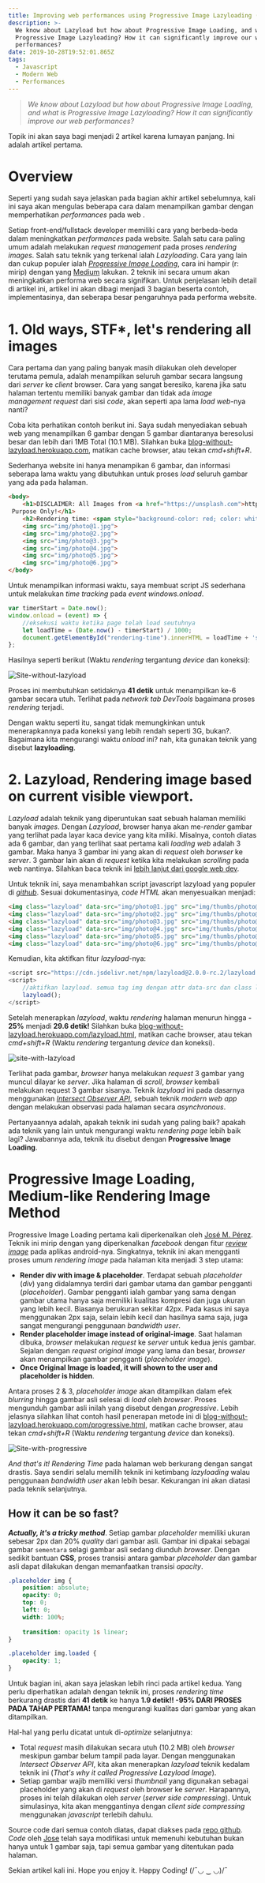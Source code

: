 ```yaml
---
title: Improving web performances using Progressive Image Lazyloading (Part 1/2)
description: >-
  We know about Lazyload but how about Progressive Image Loading, and what is
  Progressive Image Lazyloading? How it can significantly improve our web
  performances?
date: 2019-10-28T19:52:01.865Z
tags:
  - Javascript
  - Modern Web
  - Performances
---
```

> _We know about Lazyload but how about Progressive Image Loading, and what is Progressive Image Lazyloading? How it can significantly improve our web performances?_

Topik ini akan saya bagi menjadi 2 artikel karena lumayan panjang. Ini adalah artikel pertama.

# Overview

Seperti yang sudah saya jelaskan pada bagian akhir artikel sebelumnya, kali ini saya akan mengulas beberapa cara dalam menampilkan gambar dengan memperhatikan  _performances_ pada web .

Setiap front-end/fullstack developer memiliki cara yang berbeda-beda dalam meningkatkan _performances_ pada website. Salah satu cara paling umum adalah melakukan _request management_ pada proses _rendering images_. Salah satu teknik yang terkenal ialah _Lazyloading_. Cara yang lain dan cukup populer ialah [_Progressive Image Loading_](https://jmperezperez.com/medium-image-progressive-loading-placeholder), cara ini hampir (r: mirip) dengan yang [Medium](https://medium.com) lakukan. 2 teknik ini secara umum akan meningkatkan performa web secara signifikan. Untuk penjelasan lebih detail di artikel ini, artikel ini akan dibagi menjadi 3 bagian beserta contoh, implementasinya, dan seberapa besar pengaruhnya pada performa website.

# 1. Old ways, STF*, let's rendering all images

Cara pertama dan yang paling banyak masih dilakukan oleh developer terutama pemula, adalah menampilkan seluruh gambar secara langsung dari _server_ ke _client_ browser. Cara yang sangat beresiko, karena jika satu halaman tertentu memiliki banyak gambar dan tidak ada _image management request_ dari sisi _code_, akan seperti apa lama _load web_-nya nanti?

Coba kita perhatikan contoh berikut ini. Saya sudah menyediakan sebuah web yang menampilkan 6 gambar dengan 5 gambar diantaranya beresolusi besar dan lebih dari 1MB Total (10.1 MB). Silahkan buka [blog-without-lazyload.herokuapp.com](https://blog-without-lazyload.herokuapp.com/), matikan cache browser, atau tekan _cmd+shift+R_. 

Sederhanya website ini hanya menampikan 6 gambar, dan informasi seberapa lama waktu yang dibutuhkan untuk proses _load_ seluruh gambar yang ada pada halaman.

```html
<body>
    <h1>DISCLAIMER: All Images from <a href="https://unsplash.com">https://unsplash.com</a> (THANK YOU). FOR Educational
 Purpose Only!</h1>
    <h2>Rendering time: <span style="background-color: red; color: white; padding: 2px 5px;" id="rendering-time"> ... counting (wait until all image fully loaded)</span> </h2>
    <img src="img/photo@1.jpg">
    <img src="img/photo@2.jpg">
    <img src="img/photo@3.jpg">
    <img src="img/photo@4.jpg">
    <img src="img/photo@5.jpg">
    <img src="img/photo@6.jpg">
</body>
```

Untuk menampilkan informasi waktu, saya membuat script JS sederhana untuk melakukan  _time tracking_ pada _event windows.onload_.

```javascript
var timerStart = Date.now();
window.onload = (event) => {
    //eksekusi waktu ketika page telah load seutuhnya
    let loadTime = (Date.now() - timerStart) / 1000;
    document.getElementById("rendering-time").innerHTML = loadTime + 's';
};
```

Hasilnya seperti berikut (Waktu _rendering_ tergantung _device_ dan koneksi):

![Site-without-lazyload](/images/uploads/site-without-lazyload.png "Site-without-lazyload")

Proses ini membutuhkan setidaknya **41 detik** untuk menampilkan ke-6 gambar secara utuh. Terlihat pada _network tab DevTools_ bagaimana proses _rendering_ terjadi.

Dengan waktu seperti itu, sangat tidak memungkinkan untuk menerapkannya pada koneksi yang lebih rendah seperti 3G, bukan?. Bagaimana kita mengurangi waktu _onload_ ini? nah, kita gunakan teknik yang disebut **lazyloading**.

# 2. Lazyload, Rendering image based on current visible viewport.

_Lazyload_ adalah teknik yang diperuntukan saat sebuah halaman memiliki banyak _images_. Dengan _Lazyload_, browser hanya akan me-_render_ gambar yang terlihat pada layar kaca device yang kita miliki. Misalnya, contoh diatas ada 6 gambar, dan yang terlihat saat pertama kali _loading web_ adalah 3 gambar. Maka hanya 3 gambar ini yang akan di _request_ oleh _borwser_ ke _server_. 3 gambar lain akan di _request_ ketika kita melakukan _scrolling_ pada web nantinya. Silahkan baca teknik ini [lebih lanjut dari google web dev](https://developers.google.com/web/fundamentals/performance/lazy-loading-guidance/images-and-video).

Untuk teknik ini, saya menambahkan script javascript lazyload yang populer di [_github_](https://github.com/tuupola/lazyload). Sesuai dokumentasinya, _code  HTML_ akan menyesuaikan menjadi:

```html
<img class="lazyload" data-src="img/photo@1.jpg" src="img/thumbs/photo@1.jpg">
<img class="lazyload" data-src="img/photo@2.jpg" src="img/thumbs/photo@2.jpg">
<img class="lazyload" data-src="img/photo@3.jpg" src="img/thumbs/photo@3.jpg">
<img class="lazyload" data-src="img/photo@4.jpg" src="img/thumbs/photo@4.jpg">
<img class="lazyload" data-src="img/photo@5.jpg" src="img/thumbs/photo@5.jpg">
<img class="lazyload" data-src="img/photo@6.jpg" src="img/thumbs/photo@6.jpg">
```

Kemudian, kita aktifkan fitur _lazyload_-nya:

```javascript
<script src="https://cdn.jsdelivr.net/npm/lazyload@2.0.0-rc.2/lazyload.js"></script>
<script>
    //aktifkan lazyload. semua tag img dengan attr data-src dan class lazyload akan mendapatkan efek lazyload.
    lazyload();
</script>
```

Setelah menerapkan _lazyload_, waktu _rendering_ halaman menurun hingga **\- 25%** menjadi **29.6 detik!** Silahkan buka [blog-without-lazyload.herokuapp.com/lazyload.html](https://blog-without-lazyload.herokuapp.com/lazyload.html), matikan cache browser, atau tekan _cmd+shift+R_ (Waktu _rendering_ tergantung _device_ dan koneksi).

![site-with-lazyload](/images/uploads/site-with-lazyload.png "site-with-lazyload")

Terlihat pada gambar, _browser_ hanya melakukan _request_ 3 gambar yang muncul dilayar ke _server_. Jika halaman di _scroll_, _browser_ kembali melakukan request 3 gambar sisanya. Teknik _lazyload_ ini pada dasarnya menggunakan [_Intersect Observer API_](https://developer.mozilla.org/en-US/docs/Web/API/Intersection_Observer_API), sebuah teknik _modern web app_ dengan melakukan observasi pada halaman secara _asynchronous_.

Pertanyaannya adalah, apakah teknik ini sudah yang paling baik? apakah ada teknik yang lain untuk mengurangi waktu _rendering page_ lebih baik lagi? Jawabannya ada, teknik itu disebut dengan **Progressive Image Loading**.

# Progressive Image Loading, Medium-like Rendering Image Method

Progressive Image Loading pertama kali diperkenalkan oleh [José M. Pérez](https://jmperezperez.com/medium-image-progressive-loading-placeholder). Teknik ini mirip dengan yang diperkenalkan _facebook_ dengan fitur [_review image_](https://engineering.fb.com/android/the-technology-behind-preview-photos/) pada aplikas android-nya. Singkatnya, teknik ini akan mengganti proses umum _rendering image_ pada halaman kita menjadi 3 step utama:

* **Render div with image & placeholder**. Terdapat sebuah _placeholder_ (_div_) yang didalamnya terdiri dari gambar utama dan gambar pengganti (_placeholder_). Gambar pengganti ialah gambar yang sama dengan gambar utama hanya saja memiliki kualitas kompresi dan juga ukuran yang lebih kecil. Biasanya berukuran sekitar 42px. Pada kasus ini saya menggunakan 2px saja, selain lebih kecil dan hasilnya sama saja, juga sangat mengurangi penggunaan _bandwidth user_.
* **Render placeholder image instead of original-image**. Saat halaman dibuka, _browser_ melakukan _request_ ke _server_ untuk kedua jenis gambar. Sejalan dengan _request original image_ yang lama dan besar, _browser_ akan menampilkan gambar pengganti (_placeholder image_).
* **Once Original Image is loaded, it will shown to the user and placeholder is hidden**. 

Antara proses 2 & 3, _placeholder image_ akan ditampilkan dalam efek _blurring_ hingga gambar asli selesai di _load_ oleh _browser_. Proses mengunduh gambar asli inilah yang disebut dengan _progressive_. Lebih jelasnya silahkan lihat contoh hasil penerapan metode ini di [blog-without-lazyload.herokuapp.com/progressive.html](https://blog-without-lazyload.herokuapp.com/progressive.html), matikan cache browser, atau tekan _cmd+shift+R_ (Waktu _rendering_ tergantung _device_ dan koneksi).

![Site-with-progressive](/images/uploads/site-with-progressive-load.png "Site-with-progressive")

_And that's it!_ _Rendering Time_ pada halaman web berkurang dengan sangat drastis. Saya sendiri selalu memilih teknik ini ketimbang _lazyloading_ walau penggunaan _bandwidth user_ akan lebih besar. Kekurangan ini akan diatasi pada teknik selanjutnya.

## How it can be so fast?

_**Actually, it's a tricky method**_. Setiap gambar _placeholder_ memiliki ukuran sebesar 2px dan 20% _quality_ dari gambar asli. Gambar ini dipakai sebagai gambar `sementara` selagi gambar asli sedang diunduh _browser_. Dengan sedikit bantuan **CSS**, proses transisi antara gambar _placeholder_ dan gambar asli dapat dilakukan dengan memanfaatkan transisi _opacity_. 

```css
.placeholder img {
    position: absolute;
    opacity: 0;
    top: 0;
    left: 0;
    width: 100%;
 
    transition: opacity 1s linear;
}

.placeholder img.loaded {
    opacity: 1;
}
```

Untuk bagian ini, akan saya jelaskan lebih rinci pada artikel kedua. Yang perlu diperhatikan adalah dengan teknik ini, proses _rendering time_ berkurang drastis dari **41 detik** ke hanya **1.9 detik!! -95% DARI PROSES PADA TAHAP PERTAMA!** tanpa mengurangi kualitas dari gambar yang akan ditampilkan. 

Hal-hal yang perlu dicatat untuk di-_optimize_ selanjutnya:

* Total _request_ masih dilakukan secara utuh (10.2 MB) oleh _browser_ meskipun gambar belum tampil pada layar. Dengan menggunakan _Intersect Observer API_, kita akan menerapkan _lazyload_ teknik kedalam teknik ini (_That's why it called Progressive Lazyload Image_).
* Setiap gambar wajib memiliki versi _thumbnail_ yang digunakan sebagai placeholder yang akan di _request_ oleh browser ke _server_. Harapannya, proses ini telah dilakukan oleh _server_ (_server side compressing_). Untuk simulasinya, kita akan menggantinya dengan _client side compressing_ menggunakan _javascript_ terlebih dahulu.  

Source code dari semua contoh diatas, dapat diakses pada [repo github](https://github.com/arhen/image-rendering-tips). _Code_ oleh [Jose](https://jmperezperez.com/medium-image-progressive-loading-placeholder) telah saya modifikasi untuk memenuhi kebutuhan bukan hanya untuk 1 gambar saja, tapi semua gambar yang ditentukan pada halaman.

Sekian artikel kali ini. Hope you enjoy it. Happy Coding! (/¯◡ ‿ ◡)/¯
